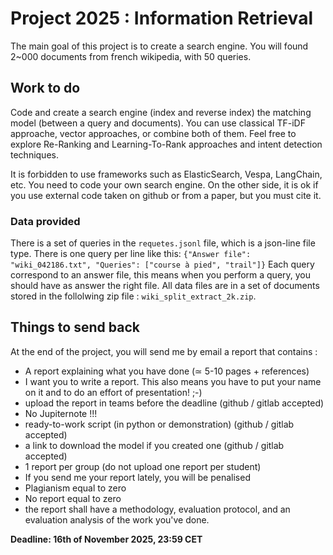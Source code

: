 # Project 2025 : Information Retrieval

The main goal of this project is to create a search engine.
You will found 2~000 documents from french wikipedia, with 50 queries.

## Work to do

Code and create a search engine (index and reverse index) the matching model (between a query and documents).
You can use classical TF-iDF approache, vector approaches, or combine both of them.
Feel free to explore Re-Ranking and Learning-To-Rank approaches and intent detection techniques.

It is forbidden to use frameworks such as ElasticSearch, Vespa, LangChain, etc. You need to code your own search engine.
On the other side, it is ok if you use external code taken on github or from a paper, but you must cite it.

### Data provided

There is a set of queries in the ```requetes.jsonl``` file, which is a json-line file type. There is one query per line like this:
```{"Answer file": "wiki_042186.txt", "Queries": ["course à pied", "trail"]}```
Each query correspond to an answer file, this means when you perform a query, you should have as answer the right file.
All data files are in a set of documents stored in the follolwing zip file : ```wiki_split_extract_2k.zip```.



## Things to send back

At the end of the project, you will send me by email a report that contains :

- A report explaining what you have done (≃ 5-10 pages + references)
- I want you to write a report. This also means you have to put your name on it and to do an effort of presentation! ;-)
- upload the report in teams before the deadline (github / gitlab accepted)
- No Jupiternote !!!
- ready-to-work script (in python or demonstration) (github / gitlab accepted)
- a link to download the model if you created one (github / gitlab accepted)
- 1 report per group (do not upload one report per student)
- If you send me your report lately, you will be penalised
- Plagianism equal to zero
- No report equal to zero
- the report shall have a methodology, evaluation protocol, and an evaluation analysis of the work you've done.

**Deadline: 16th of November 2025, 23:59 CET**